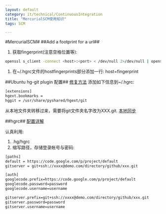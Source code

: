 ```yaml
---
layout: default
category: it/technical/ContinuousIntegration
title: "MercurialSCM使用知识"
tags: SCM

---
```





#MercurialSCM#
##Add a footprint for a url##
  1. 获取fingerprint(注意空格位置等):

```bash
openssl s_client -connect <host>:<port> < /dev/null 2>/dev/null | openssl x509 -fingerprint -noout -in /dev/stdin
```

  1. 在~/.hgrc文件的hostfingerprints部分添加一行: host=fingerprint

##Ubuntu hg-git plugin 配置##
[修复方法](https://bugs.launchpad.net/ubuntu/+source/hg-git/+bug/666292)
添加如下信息到~/.hgrc:

```bash 
[extensions]
hgext.bookmarks =
hggit = /usr/share/pyshared/hgext/git
```


从本地文件夹转移过来，需要将git文件夹名字改为XXX.git.
[本地同步](http://stackoverflow.com/questions/5785158/mercurial-hg-git-clone-from-a-local-directory)

##hgrc##
[配置详解](http://www.selenic.com/mercurial/hgrc.5.html)

认真利用:
  1. .hg/hgrc
  1. 缩写路径，存储登录帐号与密码:


```bash
[paths]
default = https://code.google.com/p/project/default
gitserver = git+ssh://xxxx@demo.com/directory/github/xxx.git

[auth]
googlecode.prefix=https://code.google.com/p/project/default
googlecode.password=password
googlecode.username=username

gitserver.prefix=git+ssh://xxxx@demo.com/directory/github/xxx.git
gitserver.password=password
gitserver.username=username
```

